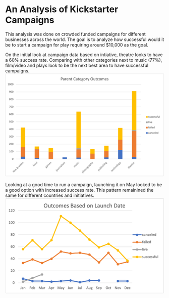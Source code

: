 # An Analysis of Kickstarter Campaigns

This analysis was done on crowded funded campaigns for different businesses across the world. The goal is to analyze how successful would it be to start a campaign for play requiring around $10,000 as the goal.

On the initial look at campaign data based on intiative, theatre looks to have a 60% success rate. Comparing with other categories next to music (77%), film/video and plays look to be the next best area to have successful campaigns.
![Outcomes by Parent Category](ParentCategoryOutcomes.png)

Looking at a good time to run a campaign, launching it on May looked to be a good option with increased success rate. This pattern remainined the same for different countries and initiatives.
![Outcomes by Launch Date](OutcomesBasedonLaunchDate.png)


